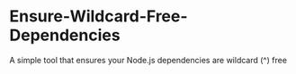 # Ensure-Wildcard-Free-Dependencies
A simple tool that ensures your Node.js dependencies are wildcard (^) free
